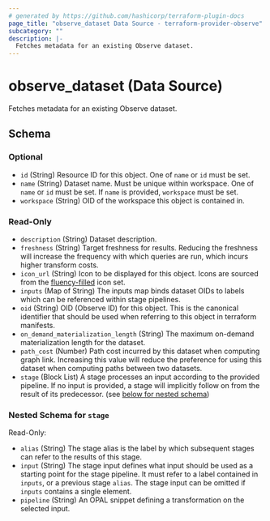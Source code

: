 ```yaml
---
# generated by https://github.com/hashicorp/terraform-plugin-docs
page_title: "observe_dataset Data Source - terraform-provider-observe"
subcategory: ""
description: |-
  Fetches metadata for an existing Observe dataset.
---
```


# observe_dataset (Data Source)

Fetches metadata for an existing Observe dataset.



<!-- schema generated by tfplugindocs -->
## Schema

### Optional

- `id` (String) Resource ID for this object.
One of `name` or `id` must be set.
- `name` (String) Dataset name. Must be unique within workspace.
One of `name` or `id` must be set. If `name` is provided, `workspace` must be set.
- `workspace` (String) OID of the workspace this object is contained in.

### Read-Only

- `description` (String) Dataset description.
- `freshness` (String) Target freshness for results. Reducing the freshness will increase the
frequency with which queries are run, which incurs higher transform costs.
- `icon_url` (String) Icon to be displayed for this object. Icons are sourced from the [fluency-filled](https://icons8.com/icons/fluency-systems-filled) icon set.
- `inputs` (Map of String) The inputs map binds dataset OIDs to labels which can be referenced within
stage pipelines.
- `oid` (String) OID (Observe ID) for this object. This is the canonical identifier that
should be used when referring to this object in terraform manifests.
- `on_demand_materialization_length` (String) The maximum on-demand materialization length for the dataset.
- `path_cost` (Number) Path cost incurred by this dataset when computing graph link. Increasing
this value will reduce the preference for using this dataset when computing
paths between two datasets.
- `stage` (Block List) A stage processes an input according to the provided pipeline. If no
input is provided, a stage will implicitly follow on from the result of
its predecessor. (see [below for nested schema](#nestedblock--stage))

<a id="nestedblock--stage"></a>
### Nested Schema for `stage`

Read-Only:

- `alias` (String) The stage alias is the label by which subsequent stages can refer to the
results of this stage.
- `input` (String) The stage input defines what input should be used as a starting point for
the stage pipeline. It must refer to a label contained in `inputs`, or a
previous stage `alias`. The stage input can be omitted if `inputs`
contains a single element.
- `pipeline` (String) An OPAL snippet defining a transformation on the selected input.


